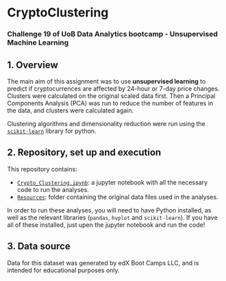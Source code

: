 # CryptoClustering
### Challenge 19 of UoB Data Analytics bootcamp - Unsupervised Machine Learning

## 1. Overview
The main aim of this assignment was to use **unsupervised learning** to predict if cryptocurrences are affected by 24-hour or 7-day price changes. Clusters were calculated on the original scaled data first. Then a Principal Components Analysis (PCA) was run to reduce the number of features in the data, and clusters were calculated again. 

Clustering algorithms and dimensionality reduction were run using the [`scikit-learn`](https://scikit-learn.org/stable/) library for python. 


## 2. Repository, set up and execution
This repository contains:
- [`Crypto_Clustering.ipynb`](https://github.com/catisf/CryptoClustering/blob/main/Crypto_Clustering.ipynb): a jupyter notebook with all the necessary code to run the analyses. 
- [`Resources`](https://github.com/catisf/CryptoClustering/blob/main/README.md): folder containing the original data files used in the analyses. 

In order to run these analyses, you will need to have Python installed, as well as the relevant libraries (`pandas`, `hvplot` and `scikit-learn`). If you have all of these installed, just upen the jupyter notebook and run the code!


## 3. Data source
Data for this dataset was generated by edX Boot Camps LLC, and is intended for educational purposes only.
